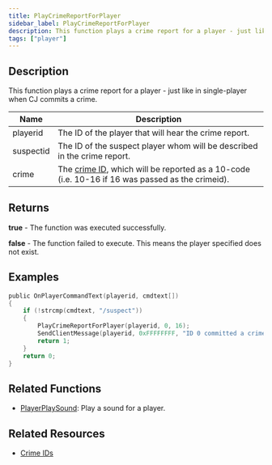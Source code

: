 ```yaml
---
title: PlayCrimeReportForPlayer
sidebar_label: PlayCrimeReportForPlayer
description: This function plays a crime report for a player - just like in single-player when CJ commits a crime.
tags: ["player"]
---
```


## Description

This function plays a crime report for a player - just like in single-player when CJ commits a crime.

| Name      | Description                                                                                                               |
| --------- | ------------------------------------------------------------------------------------------------------------------------- |
| playerid  | The ID of the player that will hear the crime report.                                                                     |
| suspectid | The ID of the suspect player whom will be described in the crime report.                                                  |
| crime     | The [crime ID](../resources/crimelist), which will be reported as a 10-code (i.e. 10-16 if 16 was passed as the crimeid). |

## Returns

**true** - The function was executed successfully.

**false** - The function failed to execute. This means the player specified does not exist.

## Examples

```c
public OnPlayerCommandText(playerid, cmdtext[])
{
    if (!strcmp(cmdtext, "/suspect"))
    {
        PlayCrimeReportForPlayer(playerid, 0, 16);
        SendClientMessage(playerid, 0xFFFFFFFF, "ID 0 committed a crime (10-16).");
        return 1;
    }
    return 0;
}
```

## Related Functions

- [PlayerPlaySound](PlayerPlaySound): Play a sound for a player.

## Related Resources

- [Crime IDs](../resources/crimelist)

